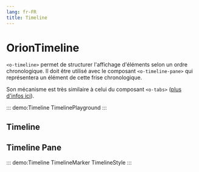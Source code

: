 ```yaml
---
lang: fr-FR
title: Timeline
---
```


# OrionTimeline

`<o-timeline>` permet de structurer l'affichage d'éléments selon un ordre chronologique. Il doit être utilisé avec le composant `<o-timeline-pane>` qui représentera un élément de cette frise chronologique.

Son mécanisme est très similaire à celui du composant `<o-tabs>` ([plus d'infos ici](../../fr/components/OrionTabs.md)). 


::: demo:Timeline
TimelinePlayground
:::

## Timeline

<attribute-table package="Timeline"/>

## Timeline Pane

::: demo:Timeline
TimelineMarker
TimelineStyle
:::
<attribute-table package="TimelinePane"/>
